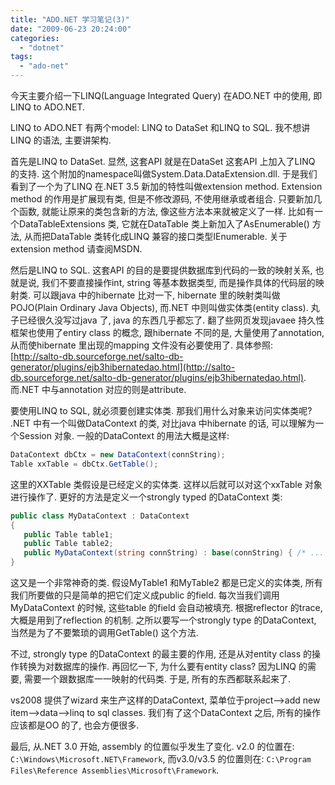 ```yaml
---
title: "ADO.NET 学习笔记(3)"
date: "2009-06-23 20:24:00"
categories: 
  - "dotnet"
tags: 
  - "ado-net"
---
```


今天主要介绍一下LINQ(Language Integrated Query) 在ADO.NET 中的使用, 即LINQ to ADO.NET.

LINQ to ADO.NET 有两个model: LINQ to DataSet 和LINQ to SQL. 我不想讲LINQ 的语法, 主要讲架构.

首先是LINQ to DataSet. 显然, 这套API 就是在DataSet 这套API 上加入了LINQ 的支持. 这个附加的namespace叫做System.Data.DataExtension.dll. 于是我们看到了一个为了LINQ 在.NET 3.5 新加的特性叫做extension method. Extension method 的作用是扩展现有类, 但是不修改源码, 不使用继承或者组合. 只要新加几个函数, 就能让原来的类包含新的方法, 像这些方法本来就被定义了一样. 比如有一个DataTableExtensions 类, 它就在DataTable 类上新加入了AsEnumerable() 方法, 从而把DataTable 类转化成LINQ 兼容的接口类型IEnumerable<T>. 关于extension method 请查阅MSDN.

然后是LINQ to SQL. 这套API 的目的是要提供数据库到代码的一致的映射关系, 也就是说, 我们不要直接操作int, string 等基本数据类型, 而是操作具体的代码层的映射类. 可以跟java 中的hibernate 比对一下, hibernate 里的映射类叫做POJO(Plain Ordinary Java Objects), 而.NET 中则叫做实体类(entity class). 丸子已经很久没写过java 了, java 的东西几乎都忘了. 翻了些网页发现javaee 持久性框架也使用了entiry class 的概念, 跟hibernate 不同的是, 大量使用了annotation, 从而使hibernate 里出现的mapping 文件没有必要使用了. 具体参照: [http://salto-db.sourceforge.net/salto-db-generator/plugins/ejb3hibernatedao.html](http://salto-db.sourceforge.net/salto-db-generator/plugins/ejb3hibernatedao.html). 而.NET 中与annotation 对应的则是attribute.

要使用LINQ to SQL, 就必须要创建实体类. 那我们用什么对象来访问实体类呢? .NET 中有一个叫做DataContext 的类, 对比java 中hibernate 的话, 可以理解为一个Session 对象. 一般的DataContext 的用法大概是这样:

```csharp
DataContext dbCtx = new DataContext(connString);
Table xxTable = dbCtx.GetTable();
```

这里的XXTable 类假设是已经定义的实体类. 这样以后就可以对这个xxTable 对象进行操作了. 更好的方法是定义一个strongly typed 的DataContext 类:

```csharp
public class MyDataContext : DataContext
{
   public Table table1;
   public Table table2;
   public MyDataContext(string connString) : base(connString) { /* ... */ }
}
```

这又是一个非常神奇的类. 假设MyTable1 和MyTable2 都是已定义的实体类, 所有我们所要做的只是简单的把它们定义成public 的field. 每次当我们调用MyDataContext 的时候, 这些table 的field 会自动被填充. 根据reflector 的trace, 大概是用到了reflection 的机制. 之所以要写一个strongly type 的DataContext, 当然是为了不要繁琐的调用GetTable() 这个方法.

不过, strongly type 的DataContext 的最主要的作用, 还是从对entity class 的操作转换为对数据库的操作. 再回忆一下, 为什么要有entity class? 因为LINQ 的需要, 需要一个跟数据库一一映射的代码类. 于是, 所有的东西都联系起来了.

vs2008 提供了wizard 来生产这样的DataContext, 菜单位于project-->add new item-->data-->linq to sql classes. 我们有了这个DataContext 之后, 所有的操作应该都是OO 的了, 也会方便很多.

最后, 从.NET 3.0 开始, assembly 的位置似乎发生了变化. v2.0 的位置在: `C:\Windows\Microsoft.NET\Framework`, 而v3.0/v3.5 的位置则在: `C:\Program Files\Reference Assemblies\Microsoft\Framework`.
